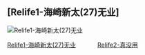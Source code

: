 ##                                [Relife1-海崎新太(27)无业]




![Relife1-海崎新太(27)无业](https://i.loli.net/2018/03/23/5ab486a875336.jpg)




[Relife1-海崎新太(27)无业](https://lunchao666.github.io/jpg/Relife1)  &emsp;&emsp;&emsp; [Relife2-真没用](https://lunchao666.github.io/jpg/Relife2)

 
